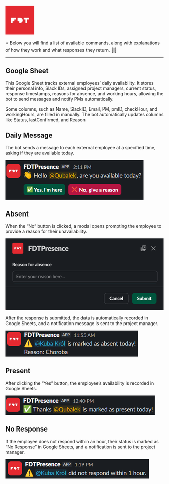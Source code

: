 <p align="left">
  <img src="src/public/img/fivedottwelve.jpg" alt="FiveDotTwelve — App Development Company" width="92px" height="92px">
</p>

<p>
⭐ Below you will find a list of available commands, along with explanations of how they work and what responses they return. 🚀✨
</p>

---

## Google Sheet

This Google Sheet tracks external employees’ daily availability. It stores their personal info, Slack IDs, assigned project managers, current status, response timestamps, reasons for absence, and working hours, allowing the bot to send messages and notify PMs automatically.

Some columns, such as Name, SlackID, Email, PM, pmID, checkHour, and workingHours, are filled in manually. The bot automatically updates columns like Status, lastConfirmed, and Reason

## Daily Message

The bot sends a message to each external employee at a specified time, asking if they are available today.

<p>
  <img src="src/public/img/tutorial/daily_message.png" alt="FiveDotTwelve — App Development Company">
</p>

## Absent

When the “No” button is clicked, a modal opens prompting the employee to provide a reason for their unavailability.

<p>
  <img src="src/public/img/tutorial/reason_modal.png" alt="FiveDotTwelve — App Development Company">
</p>

After the response is submitted, the data is automatically recorded in Google Sheets, and a notification message is sent to the project manager.

<p>
  <img src="src/public/img/tutorial/absent.png" alt="FiveDotTwelve — App Development Company">
</p>

## Present

After clicking the “Yes” button, the employee’s availability is recorded in Google Sheets.

<p>
  <img src="src/public/img/tutorial/present.png" alt="FiveDotTwelve — App Development Company">
</p>

## No Response

If the employee does not respond within an hour, their status is marked as “No Response” in Google Sheets, and a notification is sent to the project manager. 

<p>
  <img src="src/public/img/tutorial/no_response.png" alt="FiveDotTwelve — App Development Company">
</p>